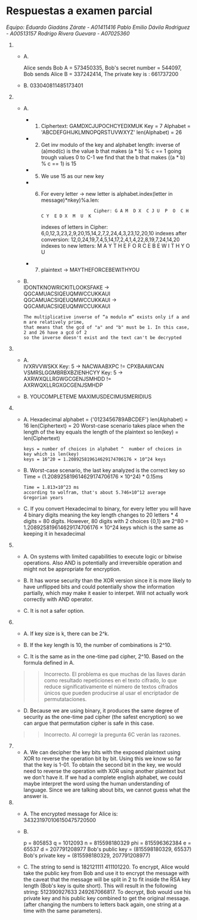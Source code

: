 # Respuestas a examen parcial
*Equipo: Eduardo Giadáns Zárate - A01411416
         Pablo Emilio Dávila Rodríguez - A00513157
         Rodrigo Rivera Guevara - A07025360*


1.
    - A.  
        
        Alice sends Bob A = 573450335,
        Bob's secret number = 544097,
        Bob sends Alice B = 337242414,
        The private key is : 
        661737200


    - B.  033040811485173401


2.  
    - A.  
        - 1. Ciphertext: GAMDXCJUPOCHCYEDXMUK Key = 7 Alphabet = 'ABCDEFGHIJKLMNOPQRSTUVWXYZ' 
            len(Alphabet) = 26

        - 2. Get inv modulo of the key and alphabet length:
             inverse of (a)mod(c) is the value b that makes (a * b) % c == 1
             going trough values 0 to C-1 we find that the b that makes ((a * b) % c == 1) is 15
        - 5. We use 15 as our new key
        - 6. For every letter -> new letter is alphabet.index(letter in message)*nkey)%a.len:
        
                                     Cipher: G A M  D X  C J U  P  O  C H C Y  E D X  M  U  K
               indexes of letters in Cipher: 6,0,12,3,23,2,9,20,15,14,2,7,2,24,4,3,23,12,20,10
                   indexes after conversion: 12,0,24,19,7,4,5,14,17,2,4,1,4,22,8,19,7,24,14,20
                     indexes to new letters: M  A Y  T  H E F O  R  C E B E W  I T  H Y  O  U
                    
        - 7. plaintext -> MAYTHEFORCEBEWITHYOU

    
    - B.  
          IDONTKNOWRICKITLOOKSFAKE -> QGCAMUACSIQEUQMWCCUKKAUI
          QGCAMUACSIQEUQMWCCUKKAUI -> QGCAMUACSIQEUQMWCCUKKAUI

          The multiplicative inverse of “a modulo m” exists only if a and m are relatively prime,
          that means that the gcd of "a" and "b" must be 1. In this case, 2 and 26 have a gcd of 2
          so the inverse doesn't exist and the text can't be decrypted

3.  
    - A.  
        IVXRVVWSKX Key: 5 -> NACWAABXPC != CPXBAAWCAN 
        VSMRSLGGMBRBXBZIENHCYY Key: 5 -> AXRWXQLLRGWGCGENJSMHDD != AXRWQXLLRGXGCGENJSMHDP

    - B.  YOUCOMPLETEME
          MAXIMUSDECIMUSMERIDIUS

4.
    - A.  Hexadecimal alphabet = {'0123456789ABCDEF'} len(Alphabet) = 16 len(Ciphertext) = 20
          Worst-case scenario takes place when the length of the key equals the length of the plaintext
          so len(key) = len(Ciphertext)
          
          keys = number of choices in alphabet ^  number of choices in key which is len(key)
          keys = 16^20 = 1.208925819614629174706176 × 10^24 keys

    - B.  Worst-case scenario, the last key analyzed is the correct key
          so Time = (1.208925819614629174706176 × 10^24) * 0.15ms

          Time = 1.813×10^23 ms
          according to wolfram, that's about 5.746×10^12 average Gregorian years

    - C.  If you convert Hexadecimal to binary, for every letter you will have 4 binary digits
          meaning the key length changes to 20 letters * 4 digits = 80 digits.
          However, 80 digits with 2 choices {0,1} are 2^80 = 1.208925819614629174706176 × 10^24 keys
          which is the same as keeping it in hexadecimal


5.  
    - A.  On systems with limited capabilities to execute logic or bitwise operations. Also AND is       potentially and irreversible operation and might not be appropriate for encryption.


    - B.  It has worse security than the XOR version since it is more likely to have unflipped bits and could potentially show the information partially, which may make it easier to interpet. Will not actually work correctly with AND operator.

    - C.  It is not a safer option.

6.  
    - A.  If key size is k, there can be 2^k.

    - B.  If the key length is 10, the number of combinations is 2^10.

    - C.  It is the same as in the one-time pad cipher, 2^10. Based on the formula defined in A.

    >> Incorrecto. El problema es que muchas de las llaves darán como resultado repeticiones en el texto cifrado, lo que reduce significativamente el número de textos cifrados únicos que pueden producirse al usar el encriptador de permutataciones.

    - D.  Because we are using binary, it produces the same degree of security as the one-time pad cipher (the safest encryption) so we can argue that permutation cipher is safe in this case.

    >> Incorrecto. Al corregir la pregunta 6C verán las razones.

7.  
    - A.  We can decipher the key bits with the exposed plaintext using XOR to reverse the operation bit by bit. Using this we know so far that the key is 
        1-01. To obtain the second bit in the key, we would need to reverse the operation with XOR using another plaintext but we don't have it. If we had a
        complete english alphabet, we could maybe interpret the word using the human understanding of language. Since we are talking about bits, we cannot guess
        what the answer is. 

8.  
    - A.  The encrypted message for Alice is: 343231970106150475720500

    - B.  

    
        p = 805853
        q = 1012093
        n = 815598180329
        phi = 815596362384
        e = 65537
        d = 207791208977
        Bob's public key = (815598180329, 65537)
        Bob's private key = (815598180329, 207791208977)

    - C.  The string to send is 182121111 411101220. To encrypt, Alice would take the public key from Bob and use it to encrypt the message with the caveat that the message will
        be split in 2 to fit inside the RSA key length (Bob's key is quite short).
        This will result in the following string: 512390927633 249267066817. To decrypt, Bob would use his private key and his public key combined to get the original message.
        (after changing the numbers to letters back again, one string at a time with the same parameters).